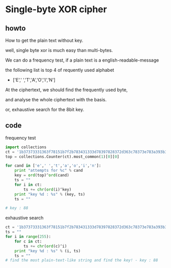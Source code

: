 # Single-byte XOR cipher

## howto

How to get the plain text without key.

well, single byte xor is much easy than multi-bytes.

We can do a frequency test, if a plain text is a english-readable-message

the following list is top 4 of requently used alphabet

- ['E',' ','T','A','O','I','N']

At the ciphertext, we should find the frequently used byte,

and analyse the whole ciphertext with the basis.

or, exhaustive search for the 8bit key.

## code
frequency test
```python
import collections
ct = '1b37373331363f78151b7f2b783431333d78397828372d363c78373e783a393b3736'.decode('hex')
top = collections.Counter(ct).most_common(1)[0][0]

for cand in ['e',' ','t','a','o','i','n']:
    print "attempts for %c" % cand
    key = ord(top)^ord(cand)
    ts = ""
    for i in ct:
        ts += chr(ord(i)^key)
    print "key %d : %s" % (key, ts)
    ts = ""

# key : 88
```
exhaustive search
```python
ct = '1b37373331363f78151b7f2b783431333d78397828372d363c78373e783a393b3736'.decode('hex')
ts = ""
for i in range(255):
    for c in ct:
        ts += chr(ord(c)^i)
    print "key %d : %s" % (i, ts)
    ts = ""
# find the most plain-text-like string and find the key! - key : 88
```
